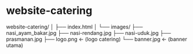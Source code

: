 # website-catering
website-catering/
│
├── index.html
│
└── images/
    ├── nasi_ayam_bakar.jpg
    ├── nasi-rendang.jpg
    ├── nasi-uduk.jpg
    ├── prasmanan.jpg
    ├── logo.png                ← (logo catering)
    └── banner.jpg              ← (banner utama)

